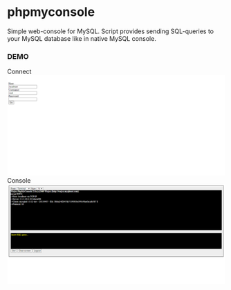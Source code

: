# phpmyconsole
Simple web-console  for MySQL. Script provides sending SQL-queries to your MySQL database like in native MySQL console.

### DEMO
Connect
![connect.png](https://github.com/dineshkummarc/phpmyconsole/blob/master/screenshot/connect.png)
Console
![console.png](https://github.com/dineshkummarc/phpmyconsole/blob/master/screenshot/console.png)
